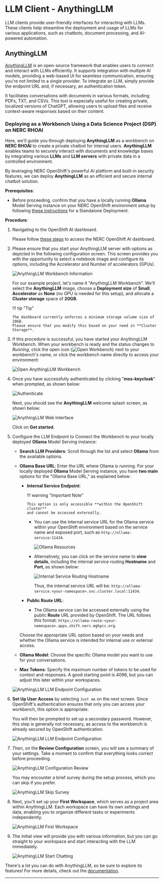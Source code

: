 # LLM Client - AnythingLLM

LLM clients provide user-friendly interfaces for interacting with LLMs. These
clients help streamline the deployment and usage of LLMs for various applications,
such as chatbots, document processing, and AI-powered automation.

## AnythingLLM

[AnythingLLM](https://anythingllm.com/) is an open-source framework that enables
users to connect and interact with LLMs efficiently. It supports integration with
multiple AI models, providing a web-based UI for seamless communication, ensuring
you're not limited to a single provider. To integrate an LLM, simply provide the
endpoint URL and, if necessary, an authentication token.

It facilitates conversations with documents in various formats, including PDFs,
TXT, and CSVs. This tool is especially useful for creating private, localized
versions of ChatGPT, allowing users to upload files and receive context-aware
responses based on their content.

### Deploying as a Workbench Using a Data Science Project (DSP) on NERC RHOAI

Here, we'll guide you through deploying **AnythingLLM** as a workbench on
**NERC RHOAI** to create a private chatbot for internal users. **AnythingLLM**
enables teams to securely interact with documents and knowledge bases by integrating
various **LLMs** and **LLM servers** with private data in a controlled environment.

By leveraging NERC OpenShift's powerful AI platform and built-in security
features, we can deploy **AnythingLLM** as an efficient and secure internal
chatbot solution.

**Prerequisites**:

-   Before proceeding, confirm that you have a locally running **Ollama** Model
    Serving instance on your NERC OpenShift environment setup by following
    [these instructions](https://github.com/nerc-project/llm-on-nerc/blob/main/llm-servers/ollama/README.md)
    for a Standalone Deployment.

**Procedure**:

1.  Navigating to the OpenShift AI dashboard.

    Please follow [these steps](../../openshift-ai/logging-in/access-the-rhoai-dashboard.md)
    to access the NERC OpenShift AI dashboard.

2.  Please ensure that you start your AnythingLLM server with options as depicted
    in the following configuration screen. This screen provides you
    with the opportunity to select a notebook image and configure its options,
    including the Accelerator and Number of accelerators (GPUs).

    ![AnythingLLM Workbench Information](images/AnythingLLM-Jupyter-Notebook-Workbench.png)

    For our example project, let's name it "AnythingLLM Workbench". We'll select
    the **AnythingLLM** image, choose a **Deployment size** of **Small**, **Accelerator**
    as **None** (no GPU is needed for this setup), and allocate a **Cluster storage**
    space of **20GB**.

    !!! tip "Tip"

        The dashboard currently enforces a minimum storage volume size of 20GB.
        Please ensure that you modify this based on your need in **Cluster Storage**.

3.  If this procedure is successful, you have started your AnythingLLM Workbench.
    When your workbench is ready and the status changes to _Running_, click the
    open icon (![Open Workbench](images/open.png)) next to your workbench's name,
    or click the workbench name directly to access your environment:

    ![Open AnythingLLM Workbench](images/open-AnythingLLM-workbench.png)

4.  Once you have successfully authenticated by clicking "**mss-keycloak**" when
    prompted, as shown below:

    ![Authenticate](images/authenticate-user.png)

    Next, you should see the **AnythingLLM** welcome splash screen, as shown below:

    ![AnythingLLM Web Interface](images/AnythingLLM_web_interface.png)

    Click on **Get started**.

5.  Configure the LLM Endpoint to Connect the Workbench to your locally deployed
    **Ollama** Model Serving instance:

    -   **Search LLM Providers**: Scroll through the list and select **Ollama**
        from the available options.

    -   **Ollama Base URL**: Enter the URL where Ollama is running. For your
        locally deployed **Ollama** Model Serving instance, you have **two main**
        options for the "Ollama Base URL," as explained below:

        -   **Internal Service Endpoint**:  

            !!! warning "Important Note"

                This option is only accessible **within the OpenShift cluster**
                and cannot be accessed externally.

            -   You can use the internal service URL for the Ollama service within
                your OpenShift environment based on the service name and exposed
                port, such as `http://ollama-service:11434`.

                ![Ollama Resources](images/ollama-resources.png)

            -   Alternatively, you can click on the service name to **view details**,
                including the internal service routing **Hostname** and **Port**,
                as shown below:

                ![Internal Service Routing Hostname](images/ollama-internal-serving-hostname.png)

                Thus, the internal service URL will be: `http://ollama-service.<your-namespace>.svc.cluster.local:11434`.

        -   **Public Route URL**:

            -   The Ollama service can be accessed externally using the public
                **Route** URL provided by OpenShift. The URL follows this format:
                `https://ollama-route-<your-namespace>.apps.shift.nerc.mghpcc.org`.

        Choose the appropriate URL option based on your needs and whether the Ollama
        service is intended for internal use or external access.

    -   **Ollama Model**: Choose the specific Ollama model you want to use for
        your conversations.

    -   **Max Tokens**: Specify the maximum number of tokens to be used for
        context and responses. A good starting point is 4096, but you can adjust
        this later within your workspaces.

    ![AnythingLLM LLM Endpoint Configuration](images/anythingllm-configure.png)

6.  **Set Up User Access** by selecting `Just me` on the next screen. Since OpenShift's
    authentication ensures that only you can access your workbench, this option
    is appropriate.

    You will then be prompted to set up a secondary password. However, this step
    is generally not necessary, as access to the workbench is already secured by
    OpenShift authentication.

    ![AnythingLLM LLM Endpoint Configuration](images/anythingllm-just-me.png)

7.  Then, on the **Review Configuration** screen, you will see a summary of your
    settings. Take a moment to confirm that everything looks correct before proceeding.

    ![AnythingLLM Configuration Review](images/anythingllm-review.png)

    You may encounter a brief survey during the setup process, which you can skip
    if you prefer.

    ![AnythingLLM Skip Survey](images/anythingllm-skip-survey.png)

8.  Next, you'll set up your **First Workspace**, which serves as a project area
    within AnythingLLM. Each workspace can have its own settings and data, enabling
    you to organize different tasks or experiments independently.

    ![AnythingLLM First Workspace](images/anythingllm-first-workspace.png)

9.  The initial view will provide you with various information, but you can go
    straight to your workspace and start interacting with the LLM immediately.

    ![AnythingLLM Start Chatting](images/anythingllm-start-chatting.png)

There's a lot you can do with AnythingLLM, so be sure to explore its features! For
more details, check out the [documentation](https://docs.anythingllm.com/).

---
